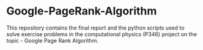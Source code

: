 # Google-PageRank-Algorithm
 This repository contains the final report and the python scripts used to solve exercise problems in the computational physics (P346) project on the topic - Google Page Rank Algorithm.
